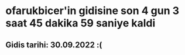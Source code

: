 # ofarukbicer'in gidisine son 4 gun 3 saat 45 dakika 59 saniye kaldi

## Gidis tarihi: 30.09.2022 :(